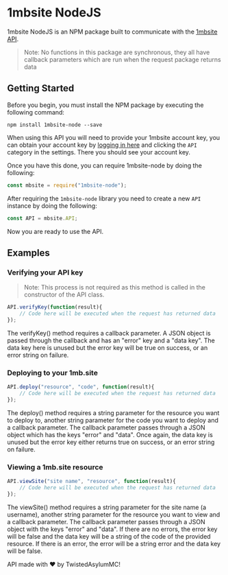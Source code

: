 # 1mbsite NodeJS
1mbsite NodeJS is an NPM package built to communicate with the [1mbsite API](https://gist.github.com/DaltonWebDev/739ddb6bb17004f72bca8f74fc874bfd).
> Note: No functions in this package are synchronous, they all have callback parameters which are run when the request package returns data

## Getting Started
Before you begin, you must install the NPM package by executing the following command:
```
npm install 1mbsite-node --save
```
When using this API you will need to provide your 1mbsite account key, you can obtain your account key by [logging in here](https://account.1mb.site) and clicking the ``API`` category in the settings. There you should see your account key.

Once you have this done, you can require 1mbsite-node by doing the following:
```javascript
const mbsite = require("1mbsite-node");
```
After requiring the ``1mbsite-node`` library you need to create a new ``API`` instance by doing the following:
```javascript
const API = mbsite.API;
```
Now you are ready to use the API.

## Examples
### Verifying your API key
> Note: This process is not required as this method is called in the constructor of the API class.
```javascript
API.verifyKey(function(result){
    // Code here will be executed when the request has returned data
});
```
The verifyKey() method requires a callback parameter. A JSON object is passed through the callback and has an "error" key and a "data key". The data key here is unused but the error key will be true on success, or an error string on failure.
### Deploying to your 1mb.site
```javascript
API.deploy("resource", "code", function(result){
    // Code here will be executed when the request has returned data
});
```
The deploy() method requires a string parameter for the resource you want to deploy to, another string parameter for the code you want to deploy and a callback parameter. The callback parameter passes through a JSON object which has the keys "error" and "data". Once again, the data key is unused but the error key either returns true on success, or an error string on failure.
### Viewing a 1mb.site resource
```javascript
API.viewSite("site name", "resource", function(result){
    // Code here will be executed when the request has returned data
});
```
The viewSite() method requires a string parameter for the site name (a username), another string parameter for the resource you want to view and a callback parameter. The callback parameter passes through a JSON object with the keys "error" and "data". If there are no errors, the error key will be false and the data key will be a string of the code of the provided resource. If there is an error, the error will be a string error and the data key will be false.

API made with :heart: by TwistedAsylumMC!